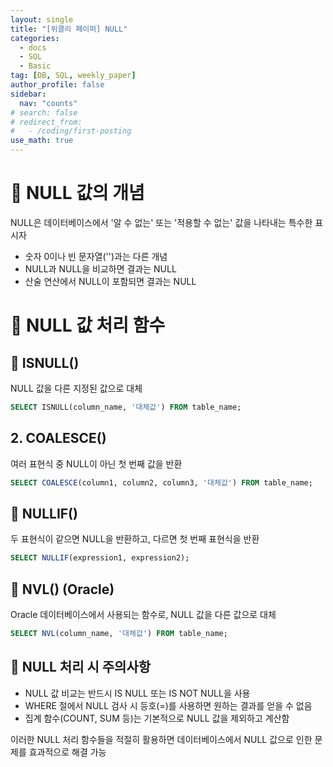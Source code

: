 ```yaml
---
layout: single
title: "[위클리 페이퍼] NULL"
categories:
  - docs
  - SQL
  - Basic
tag: [DB, SQL, weekly_paper]
author_profile: false
sidebar:
  nav: "counts"
# search: false
# redirect_from:
#   - /coding/first-posting
use_math: true
---
```


# 👑 NULL 값의 개념

NULL은 데이터베이스에서 '알 수 없는' 또는 '적용할 수 없는' 값을 나타내는 특수한 표시자

- 숫자 0이나 빈 문자열('')과는 다른 개념
- NULL과 NULL을 비교하면 결과는 NULL
- 산술 연산에서 NULL이 포함되면 결과는 NULL

# 👑 NULL 값 처리 함수

## 🌟 ISNULL()

NULL 값을 다른 지정된 값으로 대체

```sql
SELECT ISNULL(column_name, '대체값') FROM table_name;
```

## 2. COALESCE()

여러 표현식 중 NULL이 아닌 첫 번째 값을 반환

```sql
SELECT COALESCE(column1, column2, column3, '대체값') FROM table_name;
```

## 🌟 NULLIF()

두 표현식이 같으면 NULL을 반환하고, 다르면 첫 번째 표현식을 반환

```sql
SELECT NULLIF(expression1, expression2);
```

## 🌟 NVL() (Oracle)

Oracle 데이터베이스에서 사용되는 함수로, NULL 값을 다른 값으로 대체

```sql
SELECT NVL(column_name, '대체값') FROM table_name;
```

## 🌟 NULL 처리 시 주의사항

- NULL 값 비교는 반드시 IS NULL 또는 IS NOT NULL을 사용
- WHERE 절에서 NULL 검사 시 등호(=)를 사용하면 원하는 결과를 얻을 수 없음
- 집계 함수(COUNT, SUM 등)는 기본적으로 NULL 값을 제외하고 계산함

이러한 NULL 처리 함수들을 적절히 활용하면 데이터베이스에서 NULL 값으로 인한 문제를 효과적으로 해결 가능
